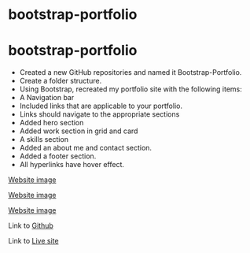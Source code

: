 # bootstrap-portfolio
# bootstrap-portfolio

* Created a new GitHub repositories and named it Bootstrap-Portfolio.
* Create a folder structure.
* Using Bootstrap, recreated my portfolio site with the following items:
* A Navigation bar
* Included links that are applicable to your portfolio.
* Links should navigate to the appropriate sections
* Added hero section
* Added work section in grid and card
* A skills section
* Added an about me and  contact section.
* Added a footer section.
* All hyperlinks have  hover effect.
 
 [Website image](./images/Screenshot1.png)

 [Website image](./images/Screenshot2.png)

 [Website image](./images/Screenshot3.png)

 Link to [Github](https://github.com/hrehman12/bootstrap-portfolio)
 
 Link to [Live site](https://hrehman12.github.io/bootstrap-portfolio/)

